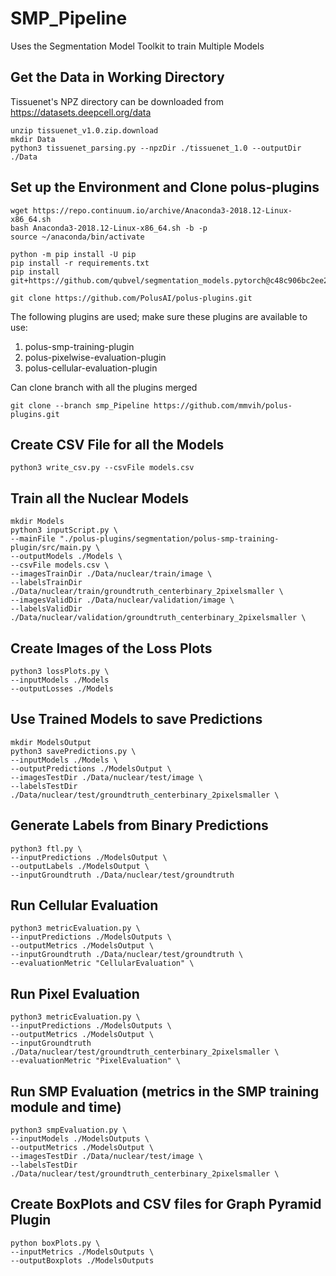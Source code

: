 # SMP_Pipeline
Uses the Segmentation Model Toolkit to train Multiple Models

## Get the Data in Working Directory
Tissuenet's NPZ directory can be downloaded from https://datasets.deepcell.org/data

```#!/bin/sh
unzip tissuenet_v1.0.zip.download
mkdir Data
python3 tissuenet_parsing.py --npzDir ./tissuenet_1.0 --outputDir ./Data
```

## Set up the Environment and Clone polus-plugins

```#!/bin/sh
wget https://repo.continuum.io/archive/Anaconda3-2018.12-Linux-x86_64.sh
bash Anaconda3-2018.12-Linux-x86_64.sh -b -p
source ~/anaconda/bin/activate
```

```#!/bin/sh
python -m pip install -U pip
pip install -r requirements.txt
pip install git+https://github.com/qubvel/segmentation_models.pytorch@c48c906bc2ee238f45aedf413e9248c37f088894
```

```#!/bin/sh
git clone https://github.com/PolusAI/polus-plugins.git
```
The following plugins are used; make sure these plugins are available to use:
1. polus-smp-training-plugin
2. polus-pixelwise-evaluation-plugin
3. polus-cellular-evaluation-plugin

Can clone branch with all the plugins merged
```#!/bin/sh
git clone --branch smp_Pipeline https://github.com/mmvih/polus-plugins.git
```


## Create CSV File for all the Models

```#!/bin/sh
python3 write_csv.py --csvFile models.csv
```

## Train all the Nuclear Models

```#!/bin/sh
mkdir Models
python3 inputScript.py \
--mainFile "./polus-plugins/segmentation/polus-smp-training-plugin/src/main.py \
--outputModels ./Models \
--csvFile models.csv \
--imagesTrainDir ./Data/nuclear/train/image \
--labelsTrainDir ./Data/nuclear/train/groundtruth_centerbinary_2pixelsmaller \
--imagesValidDir ./Data/nuclear/validation/image \
--labelsValidDir ./Data/nuclear/validation/groundtruth_centerbinary_2pixelsmaller \
```

## Create Images of the Loss Plots

```#!/bin/sh
python3 lossPlots.py \
--inputModels ./Models
--outputLosses ./Models
```

## Use Trained Models to save Predictions
```#!/bin/sh
mkdir ModelsOutput
python3 savePredictions.py \
--inputModels ./Models \
--outputPredictions ./ModelsOutput \
--imagesTestDir ./Data/nuclear/test/image \
--labelsTestDir ./Data/nuclear/test/groundtruth_centerbinary_2pixelsmaller \
```

## Generate Labels from Binary Predictions
```#!/bin/sh
python3 ftl.py \
--inputPredictions ./ModelsOutput \
--outputLabels ./ModelsOutput \
--inputGroundtruth ./Data/nuclear/test/groundtruth
```

## Run Cellular Evaluation 
```#!/bin/sh
python3 metricEvaluation.py \
--inputPredictions ./ModelsOutputs \
--outputMetrics ./ModelsOutput \
--inputGroundtruth ./Data/nuclear/test/groundtruth \
--evaluationMetric "CellularEvaluation" \
```

## Run Pixel Evaluation 
```#!/bin/sh
python3 metricEvaluation.py \
--inputPredictions ./ModelsOutputs \
--outputMetrics ./ModelsOutput \
--inputGroundtruth ./Data/nuclear/test/groundtruth_centerbinary_2pixelsmaller \
--evaluationMetric "PixelEvaluation" \
```

## Run SMP Evaluation (metrics in the SMP training module and time)
```#!/bin/sh
python3 smpEvaluation.py \
--inputModels ./ModelsOutputs \
--outputMetrics ./ModelsOutput \
--imagesTestDir ./Data/nuclear/test/image \
--labelsTestDir ./Data/nuclear/test/groundtruth_centerbinary_2pixelsmaller \
```

## Create BoxPlots and CSV files for Graph Pyramid Plugin
```#!/bin/sh
python boxPlots.py \
--inputMetrics ./ModelsOutputs \
--outputBoxplots ./ModelsOutputs

```



